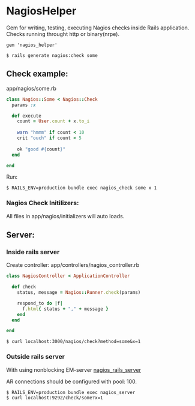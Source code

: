 NagiosHelper
============

Gem for writing, testing, executing Nagios checks inside Rails application.
Checks running throught http or binary(nrpe).

```
gem 'nagios_helper'
```

    $ rails generate nagios:check some
    
Check example: 
--------------

app/nagios/some.rb

```ruby
class Nagios::Some < Nagios::Check
  params :x

  def execute
    count = User.count + x.to_i
  
    warn "hmmm" if count < 10
    crit "ouch" if count < 5
    
    ok "good #{count}"
  end

end
```

Run: 

    $ RAILS_ENV=production bundle exec nagios_check some x 1

### Nagios Check Initilizers:
All files in app/nagios/initializers will auto loads.    

Server:
-------

### Inside rails server

Create controller: app/controllers/nagios_controller.rb

```ruby
class NagiosController < ApplicationController

  def check
    status, message = Nagios::Runner.check(params)

    respond_to do |f|
      f.html{ status + "," + message }
    end
  end

end
```

    $ curl localhost:3000/nagios/check?method=some&x=1

### Outside rails server

With using nonblocking EM-server [nagios_rails_server](http://github.com/kostya/nagios_rails_server)

AR connections should be configured with pool: 100.

    $ RAILS_ENV=production bundle exec nagios_server
    $ curl localhost:9292/check/some?x=1

